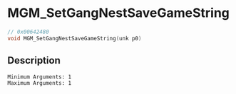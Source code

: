 # MGM_SetGangNestSaveGameString
```c
// 0x00642480
void MGM_SetGangNestSaveGameString(unk p0)
```
## Description
```
Minimum Arguments: 1
Maximum Arguments: 1
```
